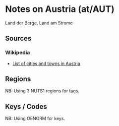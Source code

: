 # Notes on Austria (at/AUT)

Land der Berge, Land am Strome

## Sources

### Wikipedia

- [List of cities and towns in Austria](http://en.wikipedia.org/wiki/List_of_cities_and_towns_in_Austria)

## Regions

NB: Using 3 NUTS1 regions for tags.

## Keys / Codes

NB: Using OENORM for keys.
